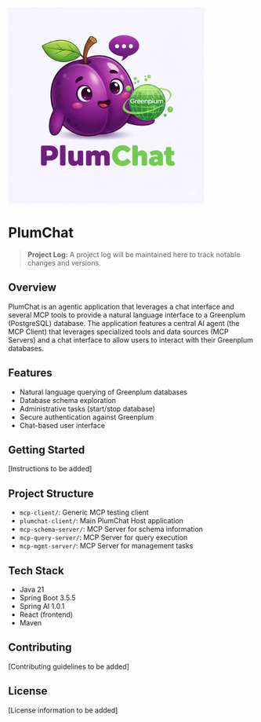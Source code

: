 <img src="./assets/logo.png" alt="Logo" width="400">

# PlumChat

> **Project Log:** A project log will be maintained here to track notable changes and versions.

## Overview

PlumChat is an agentic application that leverages a chat interface and several MCP tools to provide a natural language interface to a Greenplum (PostgreSQL) database. The application features a central AI agent (the MCP Client) that leverages specialized tools and data sources (MCP Servers) and a chat interface to allow users to interact with their Greenplum databases.

## Features

- Natural language querying of Greenplum databases
- Database schema exploration
- Administrative tasks (start/stop database)
- Secure authentication against Greenplum
- Chat-based user interface

## Getting Started

[Instructions to be added]

## Project Structure

- `mcp-client/`: Generic MCP testing client
- `plumchat-client/`: Main PlumChat Host application
- `mcp-schema-server/`: MCP Server for schema information
- `mcp-query-server/`: MCP Server for query execution
- `mcp-mgmt-server/`: MCP Server for management tasks

## Tech Stack

- Java 21
- Spring Boot 3.5.5
- Spring AI 1.0.1
- React (frontend)
- Maven

## Contributing

[Contributing guidelines to be added]

## License

[License information to be added]
